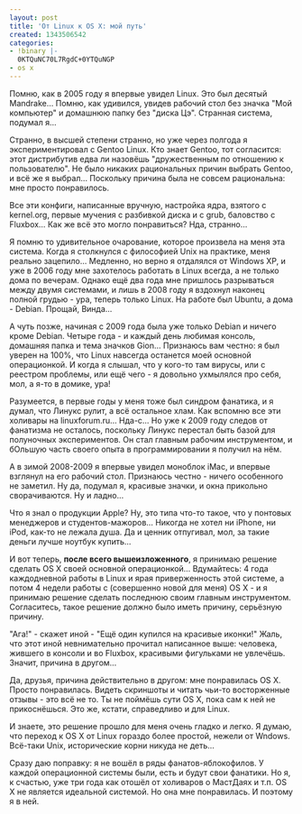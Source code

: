 ```yaml
---
layout: post
title: 'От Linux к OS X: мой путь'
created: 1343506542
categories:
- !binary |-
  0KTQuNC70L7RgdC+0YTQuNGP
- os x
---
```

Помню, как в 2005 году я впервые увидел Linux. Это был десятый Mandrake… Помню, как удивился, увидев рабочий стол без значка "Мой компьютер" и домашнюю папку без "диска Цэ". Странная система, подумал я…

Странно, в высшей степени странно, но уже через полгода я экспериментировал с Gentoo Linux. Кто знает Gentoo, тот согласится: этот дистрибутив едва ли назовёшь "дружественным по отношению к пользователю". Не было никаких рациональных причин выбрать Gentoo, и всё же я выбрал… Поскольку причина была не совсем рациональна: мне просто понравилось.

Все эти конфиги, написанные вручную, настройка ядра, взятого с kernel.org, первые мучения с разбивкой диска и с grub, баловство с Fluxbox… Как же всё это могло понравиться? Нда, странно…

Я помню то удивительное очарование, которое произвела на меня эта система. Когда я столкнулся с философией Unix на практике, меня реально зацепило… Медленно, но верно я отдалялся от Windows XP, и уже в 2006 году мне захотелось работать в Linux всегда, а не только дома по вечерам. Однако ещё два года мне пришлось разрываться между двумя системами, и лишь в 2008 году я вздохнул наконец полной грудью - ура, теперь только Linux. На работе был Ubuntu, а дома - Debian. Прощай, Винда…

А чуть позже, начиная с 2009 года была уже только Debian и ничего кроме Debian. Четыре года - и каждый день любимая консоль, домашняя папка и тема значков Gion… Признаюсь вам честно: я был уверен на 100%, что Linux навсегда останется моей основной операционкой. И когда я слышал, что у кого-то там вирусы, или с реестром проблемы, или ещё чего - я довольно ухмылялся про себя, мол, а я-то в домике, ура!

Разумеется, в первые годы у меня тоже был синдром фанатика, и я думал, что Линукс рулит, а всё остальное хлам. Как вспомню все эти холивары на linuxforum.ru… Нда-с… Но уже к 2009 году следов от фанатизма не осталось, поскольку Линукс перестал быть базой для полуночных экспериментов. Он стал главным рабочим инструментом, и бОльшую часть своего опыта в программировании я получил на нём.

А в зимой 2008-2009 я впервые увидел моноблок iMac, и впервые взглянул на его рабочий стол. Признаюсь честно - ничего особенного не заметил. Ну да, подумал я, красивые значки, и окна прикольно сворачиваются. Ну и ладно…

Что я знал о продукции Apple? Ну, это типа что-то такое, что у понтовых менеджеров и студентов-мажоров… Никогда не хотел ни iPhone, ни iPod, как-то не лежала душа. Да и ценник отпугивал, мол, за такие деньги лучше ноутбук купить…

И вот теперь, <strong>после всего вышеизложенного</strong>, я принимаю решение сделать OS X своей основной операционкой… Вдумайтесь: 4 года каждодневной работы в Linux и ярая приверженность этой системе, а потом 4 недели работы с (совершенно новой для меня) OS X - и я принимаю решение сделать последнюю своим главным инструментом. Согласитесь, такое решение должно было иметь причину, серьёзную причину.

"Ага!" - скажет иной - "Ещё один купился на красивые иконки!" Жаль, что этот иной невнимательно прочитал написанное выше: человека, жившего в консоли и во Fluxbox, красивыми фигульками не увлечёшь. Значит, причина в другом…

Да, друзья, причина действительно в другом: мне понравилась OS X. Просто понравилась. Видеть скриншоты и читать чьи-то восторженные отзывы - это всё не то. Ты не поймёшь сути OS X, пока сам к ней не прикоснёшься. Это же, кстати, справедливо и для Linux.

И знаете, это решение прошло для меня очень гладко и легко. Я думаю, что переход к OS X от Linux гораздо более простой, нежели от Wndows. Всё-таки Unix, исторические корни никуда не деть…

Сразу даю поправку: я не вошёл в ряды фанатов-яблокофилов. У каждой операционной системы были, есть и будут свои фанатики. Но я, к счастью, уже три года как отошёл от холиваров о МастДаях и т.п. OS X не является идеальной системой. Но она мне понравилась. И поэтому я в ней.
